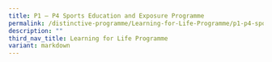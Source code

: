 ```yaml
---
title: P1 – P4 Sports Education and Exposure Programme
permalink: /distinctive-programme/Learning-for-Life-Programme/p1-p4-sports-education-and-exposure-programme/
description: ""
third_nav_title: Learning for Life Programme
variant: markdown
---
```


